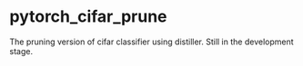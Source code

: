 # pytorch_cifar_prune
The pruning version of cifar classifier using distiller.
Still in the development stage.
